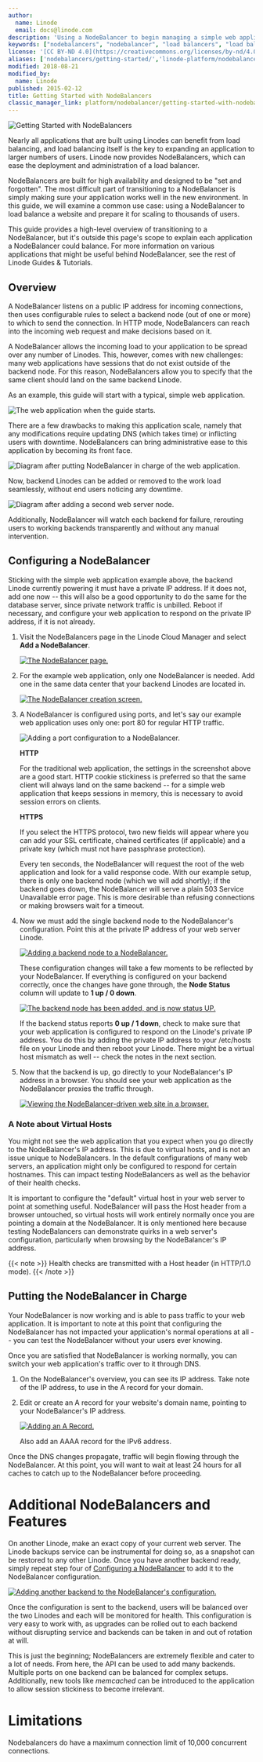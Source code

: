 ```yaml
---
author:
  name: Linode
  email: docs@linode.com
description: 'Using a NodeBalancer to begin managing a simple web application.'
keywords: ["nodebalancers", "nodebalancer", "load balancers", "load balancer", "load balancing", "high availability", "ha"]
license: '[CC BY-ND 4.0](https://creativecommons.org/licenses/by-nd/4.0)'
aliases: ['nodebalancers/getting-started/','linode-platform/nodebalancer-howto/','platform/nodebalancer/getting-started-with-nodebalancers-new-manager/']
modified: 2018-08-21
modified_by:
  name: Linode
published: 2015-02-12
title: Getting Started with NodeBalancers
classic_manager_link: platform/nodebalancer/getting-started-with-nodebalancers-classic-manager/
---
```


![Getting Started with NodeBalancers](Getting-Started-with-NodeBalancers-smg.jpg)

Nearly all applications that are built using Linodes can benefit from load balancing, and load balancing itself is the key to expanding an application to larger numbers of users. Linode now provides NodeBalancers, which can ease the deployment and administration of a load balancer.

NodeBalancers are built for high availability and designed to be "set and forgotten". The most difficult part of transitioning to a NodeBalancer is simply making sure your application works well in the new environment. In this guide, we will examine a common use case: using a NodeBalancer to load balance a website and prepare it for scaling to thousands of users.

This guide provides a high-level overview of transitioning to a NodeBalancer, but it's outside this page's scope to explain each application a NodeBalancer could balance. For more information on various applications that might be useful behind NodeBalancer, see the rest of Linode Guides & Tutorials.

## Overview

A NodeBalancer listens on a public IP address for incoming connections, then uses configurable rules to select a backend node (out of one or more) to which to send the connection. In HTTP mode, NodeBalancers can reach into the incoming web request and make decisions based on it.

A NodeBalancer allows the incoming load to your application to be spread over any number of Linodes. This, however, comes with new challenges: many web applications have sessions that do not exist outside of the backend node. For this reason, NodeBalancers allow you to specify that the same client should land on the same backend Linode.

As an example, this guide will start with a typical, simple web application.

![The web application when the guide starts.](806-starting-point.png)

There are a few drawbacks to making this application scale, namely that any modifications require updating DNS (which takes time) or inflicting users with downtime. NodeBalancers can bring administrative ease to this application by becoming its front face.

![Diagram after putting NodeBalancer in charge of the web application.](807-first-step.png)

Now, backend Linodes can be added or removed to the work load seamlessly, without end users noticing any downtime.

![Diagram after adding a second web server node.](808-scaling.png)

Additionally, NodeBalancer will watch each backend for failure, rerouting users to working backends transparently and without any manual intervention.

## Configuring a NodeBalancer

Sticking with the simple web application example above, the backend Linode currently powering it must have a private IP address. If it does not, add one now -- this will also be a good opportunity to do the same for the database server, since private network traffic is unbilled. Reboot if necessary, and configure your web application to respond on the private IP address, if it is not already.

1.  Visit the NodeBalancers page in the Linode Cloud Manager and select **Add a NodeBalancer**.

    [![The NodeBalancer page.](nodebalancers-tab-small.png "The NodeBalancers page")](nodebalancers-tab.png)

1.  For the example web application, only one NodeBalancer is needed. Add one in the same data center that your backend Linodes are located in.

    [![The NodeBalancer creation screen.](nodebalancers-create-choose-region-small.png "The NodeBalancer creation screen.")](nodebalancers-create-choose-region.png)

1.  A NodeBalancer is configured using ports, and let's say our example web application uses only one: port 80 for regular HTTP traffic.

    ![Adding a port configuration to a NodeBalancer.](nodebalancers-settings.png "Adding a port configuration to a NodeBalancer")

    **HTTP**

    For the traditional web application, the settings in the screenshot above are a good start. HTTP cookie stickiness is preferred so that the same client will always land on the same backend -- for a simple web application that keeps sessions in memory, this is necessary to avoid session errors on clients.

    **HTTPS**

    If you select the HTTPS protocol, two new fields will appear where you can add your SSL certificate, chained certificates (if applicable) and a private key (which must not have passphrase protection).

    Every ten seconds, the NodeBalancer will request the root of the web application and look for a valid response code. With our example setup, there is only one backend node (which we will add shortly); if the backend goes down, the NodeBalancer will serve a plain 503 Service Unavailable error page. This is more desirable than refusing connections or making browsers wait for a timeout.

1.  Now we must add the single backend node to the NodeBalancer's configuration. Point this at the private IP address of your web server Linode.

    [![Adding a backend node to a NodeBalancer.](nodebalancers-backend-nodes-small.png "Adding a backend node to a NodeBalancer")](nodebalancers-backend-nodes.png)

    These configuration changes will take a few moments to be reflected by your NodeBalancer. If everything is configured on your backend correctly, once the changes have gone through, the **Node Status** column will update to **1 up / 0 down**.

    [![The backend node has been added, and is now status UP.](nodebalancers-1up-small.png "The backend node has been added, and is now status UP")](nodebalancers-1up.png)

    If the backend status reports **0 up / 1 down**, check to make sure that your web application is configured to respond on the Linode's private IP address.  You do this by adding the private IP address to your /etc/hosts file on your Linode and then reboot your Linode. There might be a virtual host mismatch as well -- check the notes in the next section.

1.  Now that the backend is up, go directly to your NodeBalancer's IP address in a browser. You should see your web application as the NodeBalancer proxies the traffic through.

    [![Viewing the NodeBalancer-driven web site in a browser.](nodebalancers-hello-world.png)](nodebalancers-hello-world.png)

### A Note about Virtual Hosts

You might not see the web application that you expect when you go directly to the NodeBalancer's IP address. This is due to virtual hosts, and is not an issue unique to NodeBalancers. In the default configurations of many web servers, an application might only be configured to respond for certain hostnames. This can impact testing NodeBalancers as well as the behavior of their health checks.

It is important to configure the "default" virtual host in your web server to point at something useful. NodeBalancer will pass the Host header from a browser untouched, so virtual hosts will work entirely normally once you are pointing a domain at the NodeBalancer. It is only mentioned here because testing NodeBalancers can demonstrate quirks in a web server's configuration, particularly when browsing by the NodeBalancer's IP address.

 {{< note >}}
Health checks are transmitted with a Host header (in HTTP/1.0 mode).
{{< /note >}}

## Putting the NodeBalancer in Charge

Your NodeBalancer is now working and is able to pass traffic to your web application. It is important to note at this point that configuring the NodeBalancer has not impacted your application's normal operations at all -- you can test the NodeBalancer without your users ever knowing.

Once you are satisfied that NodeBalancer is working normally, you can switch your web application's traffic over to it through DNS.

1.  On the NodeBalancer's overview, you can see its IP address. Take note of the IP address, to use in the A record for your domain.

1.  Edit or create an A record for your website's domain name, pointing to your NodeBalancer's IP address.

    [![Adding an A Record.](nodebalancers-add-a-name-small.png "Adding an A Record")](nodebalancers-add-a-name.png)

    Also add an AAAA record for the IPv6 address.

Once the DNS changes propagate, traffic will begin flowing through the NodeBalancer. At this point, you will want to wait at least 24 hours for all caches to catch up to the NodeBalancer before proceeding.

# Additional NodeBalancers and Features

On another Linode, make an exact copy of your current web server. The Linode backups service can be instrumental for doing so, as a snapshot can be restored to any other Linode. Once you have another backend ready, simply repeat step four of [Configuring a NodeBalancer](/docs/platform/nodebalancer/getting-started-with-nodebalancers/#configuring-a-nodebalancer) to add it to the NodeBalancer configuration.

[![Adding another backend to the NodeBalancer's configuration.](nodebalancers-backend-nodes2-small.png "Adding another backend to the NodeBalancer's configuration")](nodebalancers-backend-nodes2.png)

Once the configuration is sent to the backend, users will be balanced over the two Linodes and each will be monitored for health. This configuration is very easy to work with, as upgrades can be rolled out to each backend without disrupting service and backends can be taken in and out of rotation at will.

This is just the beginning; NodeBalancers are extremely flexible and cater to a lot of needs. From here, the API can be used to add many backends. Multiple ports on one backend can be balanced for complex setups. Additionally, new tools like *memcached* can be introduced to the application to allow session stickiness to become irrelevant.

# Limitations

Nodebalancers do have a maximum connection limit of 10,000 concurrent connections.
